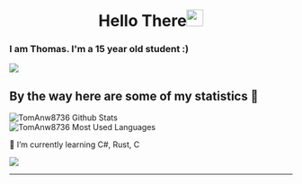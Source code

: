 <h1 align="center">Hello There<img src="https://github.com/souvikguria98/souvikguria98/blob/master/Hi.gif" width="30"> </h1>

### I am Thomas. I'm a 15 year old student :)
<a href="https://www.youtube.com/watch?v=dQw4w9WgXcQ"><img src="https://user-images.githubusercontent.com/73097560/115834477-dbab4500-a447-11eb-908a-139a6edaec5c.gif"></a>

## By the way here are some of my statistics 🚀
![TomAnw8736 Github Stats](https://github-readme-stats.vercel.app/api?username=anuraghazra)</br>
![TomAnw8736 Most Used Languages](https://github-readme-stats.vercel.app/api/top-langs/?username=tomanw8736&theme=onedark)

🌱 I’m currently learning C#, Rust, C

<a href="https://www.youtube.com/watch?v=dQw4w9WgXcQ"><img src="https://user-images.githubusercontent.com/73097560/115834477-dbab4500-a447-11eb-908a-139a6edaec5c.gif"></a>

------
